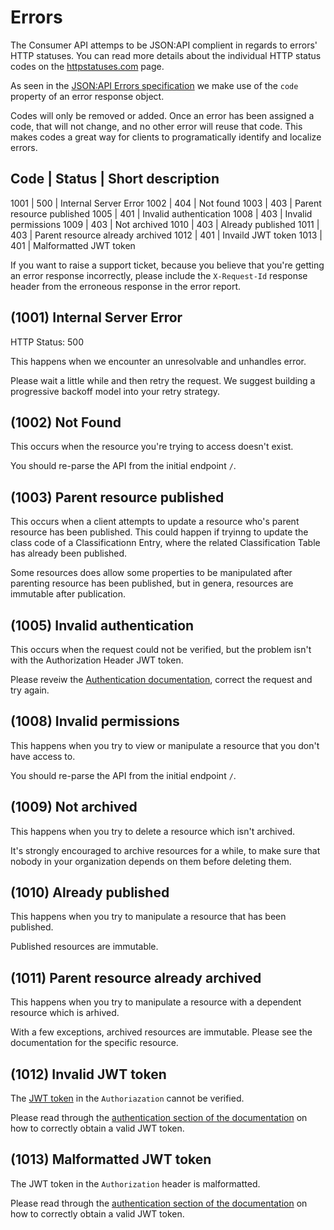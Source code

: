 # Errors

The Consumer API attemps to be JSON:API complient in regards to errors' HTTP statuses. You can read
more details about the individual HTTP status codes on the
[httpstatuses.com](https://httpstatuses.com) page.

As seen in the [JSON:API Errors specification](https://jsonapi.org/format/#errors) we make use of
the `code` property of an error response object.

Codes will only be removed or added. Once an error has been assigned a code, that will not change,
and no other error will reuse that code. This makes codes a great way for clients to programatically
identify and localize errors.

Code | Status | Short description
---------------------------------
1001 | 500 | Internal Server Error
1002 | 404 | Not found
1003 | 403 | Parent resource published
1005 | 401 | Invalid authentication
1008 | 403 | Invalid permissions
1009 | 403 | Not archived
1010 | 403 | Already published
1011 | 403 | Parent resource already archived
1012 | 401 | Invaild JWT token
1013 | 401 | Malformatted JWT token

If you want to raise a support ticket, because you believe that you're getting an error response
incorrectly, please include the `X-Request-Id` response header from the erroneous response in the
error report.

## (1001) Internal Server Error

HTTP Status: 500

This happens when we encounter an unresolvable and unhandles error.

Please wait a little while and then retry the request. We suggest building a progressive backoff
model into your retry strategy.

## (1002) Not Found

This occurs when the resource you're trying to access doesn't exist.

You should re-parse the API from the initial endpoint `/`.

## (1003)  Parent resource published

This occurs when a client attempts to update a resource who's parent resource has been published.
This could happen if tryinng to update the class code of a Classificationn Entry, where the related
Classification Table has already been published.

Some resources does allow some properties to be manipulated after parenting resource has been
published, but in genera, resources are immutable after publication.

## (1005) Invalid authentication

This occurs when the request could not be verified, but the problem isn't with the Authorization
Header JWT token.

Please reveiw the [Authentication documentation](https://docs.sec-hub.com/#authentication), correct
the request and try again.

## (1008) Invalid permissions

This happens when you try to view or manipulate a resource that you don't have access to.

You should re-parse the API from the initial endpoint `/`.

## (1009) Not archived

This happens when you try to delete a resource which isn't archived.

It's strongly encouraged to archive resources for a while, to make sure that nobody in your
organization depends on them before deleting them.

## (1010) Already published

This happens when you try to manipulate a resource that has been published.

Published resources are immutable.

## (1011) Parent resource already archived

This happens when you try to manipulate a resource with a dependent resource which is arhived.

With a few exceptions, archived resources are immutable. Please see the documentation for the
specific resource.

## (1012) Invalid JWT token

The [JWT token](https://jwt.io/) in the `Authoriazation` cannot be verified.

Please read through the [authentication section of the
documentation](https://docs.sec-hub.com/#authentication) on how to correctly obtain a valid JWT
token.

## (1013) Malformatted JWT token

The JWT token in the `Authorization` header is malformatted.

Please read through the [authentication section of the
documentation](https://docs.sec-hub.com/#authentication) on how to correctly obtain a valid JWT
token.
